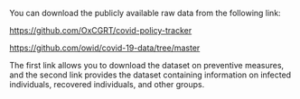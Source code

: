 You can download the publicly available raw data from the following link:

https://github.com/OxCGRT/covid-policy-tracker

https://github.com/owid/covid-19-data/tree/master

The first link allows you to download the dataset on preventive measures, and the second link provides the dataset containing information on infected individuals, recovered individuals, and other groups.
